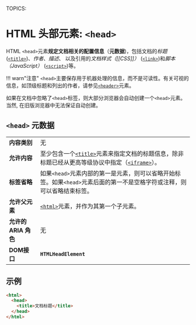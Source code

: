 TOPICS: <head>

# HTML 头部元素: `<head>`

HTML `<head>`元素**规定文档相关的配置信息**（**元数据**)，包括文档的*标题* ([`<title>`](/zh-hans/webfrontend/<title>))、*作者*、*描述*、
以及引用的*文档样式（[[CSS]]）* ([`<link>`](/zh-hans/webfrontend/<link>))和*脚本（JavaScript）* ([`<script>`](/zh-hans/webfrontend/<script>))等。

!!! warn"注意"
    `<head>`主要保存用于机器处理的信息，而不是可读性。有关可视的信息，如顶级标题和列出的作者，请参见[`<header>`](/zh-hans/webfrontend/<header>)元素。

如果在文档中忽略了`<head>`标签，则大部分浏览器会自动创建一个`<head>`元素。当然, 在旧版浏览器中无法保证自动创建。

## `<head>` 元数据

|  |  |
| :-- | :-- |
| **内容类别** | 无 |
| **允许内容** | 至少包含一个[`<title>`](/zh-hans/webfrontend/<title>/)元素来指定文档的标题信息，除非标题已经从更高等级协议中指定（[`<iframe>`](/zh-hans/webfrontend/<iframe>)）。|
| **标签省略** | 如果`<head>`元素内部的第一是元素，则可以省略开始标签。如果`<head>`元素后面的第一不是空格字符或注释，则可以省略结束标签。|
| **允许父元素** | [`<html>`](/zh-hans/webfrontend/<html>)元素，并作为其第一个子元素。 |
| **允许的 ARIA 角色** | 无 |
| **DOM接口** | **`HTMLHeadElement`** |

## 示例

```html
<html>
  <head>
    <title>文档标题</title>
  </head>
</html>
```
